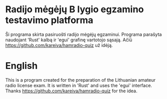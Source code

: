 # Radijo mėgėjų B lygio egzamino testavimo platforma
Ši programa skirta pasiruošti radijo mėgėjų egzaminui. 
Programa parašyta naudojant 'Rust' kalbą ir 'egui' grafinę vartotojo sąsają. 
Ačiū https://github.com/kareiva/hamradio-quiz už idėją.
# English
This is a program created for the preparation of the Lithuanian amateur radio license exam.
It is written in 'Rust' and uses the 'egui' interface.
Thanks https://github.com/kareiva/hamradio-quiz for the idea.
